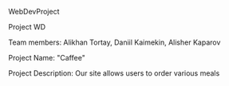 
  WebDevProject
  
  Project WD
  
  Team members: Alikhan Tortay, Daniil Kaimekin, Alisher Kaparov
  
  Project Name: "Caffee"
  
  Project Description: Our site allows users to order various meals


